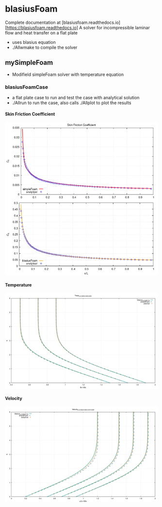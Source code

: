 # blasiusFoam
Complete documentation at [blasiusfoam.readthedocs.io][https://blasiusfoam.readthedocs.io]
A solver for incompressible laminar flow and heat transfer on a flat plate
- uses blasius equation
- ./Allwmake to compile the solver

## mySimpleFoam
- Modifield simpleFoam solver with temperature equation

### blasiusFoamCase
- a flat plate case to run and test the case with analytical solution
- ./Allrun to run the case, also calls ./Allplot to plot the results 

#### Skin Friction Coefficient
![Skin Friction Coefficient](/images/Cf.png)
#### Temperature
![Temperature](/images/theta_all.png)
#### Velocity
![Velocity](/images/velocity_all.png)
